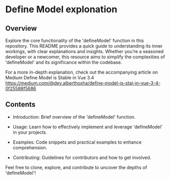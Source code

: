 # Define Model explonation

## Overview

Explore the core functionality of the 'defineModel' function in this repository. This README provides a quick guide to understanding its inner workings, with clear explanations and insights. Whether you're a seasoned developer or a newcomer, this resource aims to simplify the complexities of 'defineModel' and its significance within the codebase.

For a more in-depth explanation, check out the accompanying article on Medium
Define Model is Stable in Vue 3.4 https://medium.com/@dev.alberthoxha/define-model-is-stal-in-vue-3-4-0f25588f5686


## Contents

* Introduction: Brief overview of the 'defineModel' function.

* Usage: Learn how to effectively implement and leverage 'defineModel' in your projects.

* Examples: Code snippets and practical examples to enhance comprehension.

* Contributing: Guidelines for contributors and how to get involved.

Feel free to clone, explore, and contribute to uncover the depths of 'defineModel'!
